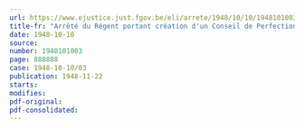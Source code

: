 ```yaml
---
url: https://www.ejustice.just.fgov.be/eli/arrete/1948/10/10/1948101003/justel
title-fr: "Arrêté du Régent portant création d'un Conseil de Perfectionnement de l'enseignement technique et agricole (abrogé par AR 09-03-1951, art. 15)"
date: 1948-10-10
source:
number: 1948101003
page: 888888
case: 1948-10-10/03
publication: 1948-11-22
starts:
modifies:
pdf-original:
pdf-consolidated:
---
```


